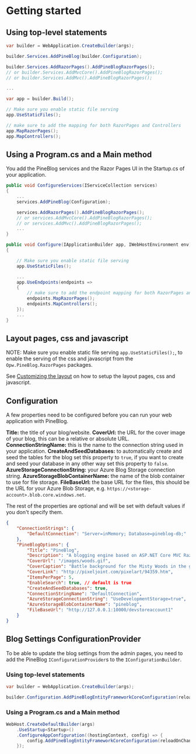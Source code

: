 # Getting started
## Using top-level statements
``` csharp
var builder = WebApplication.CreateBuilder(args);

builder.Services.AddPineBlog(builder.Configuration);

builder.Services.AddRazorPages().AddPineBlogRazorPages();
// or builder.Services.AddMvcCore().AddPineBlogRazorPages();
// or builder.Services.AddMvc().AddPineBlogRazorPages();

...

var app = builder.Build();

// Make sure you enable static file serving
app.UseStaticFiles();

// make sure to add the mapping for both RazorPages and Controllers
app.MapRazorPages();
app.MapControllers();

```

## Using a Program.cs and a Main method
You add the PineBlog services and the Razor Pages UI in the Startup.cs of your application.

``` csharp
public void ConfigureServices(IServiceCollection services)
{
    ...
    services.AddPineBlog(Configuration);

    services.AddRazorPages().AddPineBlogRazorPages();
    // or services.AddMvcCore().AddPineBlogRazorPages();
    // or services.AddMvc().AddPineBlogRazorPages();
    ...
}

public void Configure(IApplicationBuilder app, IWebHostEnvironment env)
{

    // Make sure you enable static file serving
    app.UseStaticFiles();

    ...
    app.UseEndpoints(endpoints =>
    {
        // make sure to add the endpoint mapping for both RazorPages and Controllers
        endpoints.MapRazorPages();
        endpoints.MapControllers();
    });
    ...
}
```

## Layout pages, css and javascript
NOTE: Make sure you enable static file serving `app.UseStaticFiles();`, to enable the serving of the css and javascript from the `Opw.PineBlog.RazorPages` packages.

See [Customizing the layout](https://github.com/ofpinewood/pineblog/tree/main/docs/custom-layout.md) on how to setup the layout pages, css and javascript.

## Configuration
A few properties need to be configured before you can run your web application with PineBlog.

**Title:** the title of your blog/website.
**CoverUrl:** the URL for the cover image of your blog, this can be a relative or absolute URL.
**ConnectionStringName:** this is the name to the connection string used in your application.
**CreateAndSeedDatabases:** to automatically create and seed the tables for the blog set this property to `true`, if you want to create and seed your
database in any other way set this property to `false`.
**AzureStorageConnectionString:** your Azure Blog Storage connection string.
**AzureStorageBlobContainerName:** the name of the blob container to use for file storage.
**FileBaseUrl:** the base URL for the files, this should be the URL for your Azure Blob Storage, e.g. `https://<storage-account>.blob.core.windows.net`.

The rest of the properties are optional and will be set with default values if you don't specify them.

``` json
{
    "ConnectionStrings": {
        "DefaultConnection": "Server=inMemory; Database=pineblog-db;"
    },
    "PineBlogOptions": {
        "Title": "PineBlog",
        "Description": "A blogging engine based on ASP.NET Core MVC Razor Pages and Entity Framework Core",
        "CoverUrl": "/images/woods.gif",
        "CoverCaption": "Battle background for the Misty Woods in the game Shadows of Adam by Tim Wendorf",
        "CoverLink": "http://pixeljoint.com/pixelart/94359.htm",
        "ItemsPerPage": 5,
        "EnableSearch": true, // default is true
        "CreateAndSeedDatabases": true,
        "ConnectionStringName": "DefaultConnection",
        "AzureStorageConnectionString": "UseDevelopmentStorage=true",
        "AzureStorageBlobContainerName": "pineblog",
        "FileBaseUrl": "http://127.0.0.1:10000/devstoreaccount1"
    }
}
```

## Blog Settings ConfigurationProvider
To be able to update the blog settings from the admin pages, you need to add the PineBlog `IConfigurationProvider`s to the `IConfigurationBuilder`.

### Using top-level statements
``` csharp
var builder = WebApplication.CreateBuilder(args);

builder.Configuration.AddPineBlogEntityFrameworkCoreConfiguration(reloadOnChange: true);
```

### Using a Program.cs and a Main method

``` csharp
WebHost.CreateDefaultBuilder(args)
    .UseStartup<Startup>()
    .ConfigureAppConfiguration((hostingContext, config) => {
        config.AddPineBlogEntityFrameworkCoreConfiguration(reloadOnChange: true);
    });
```